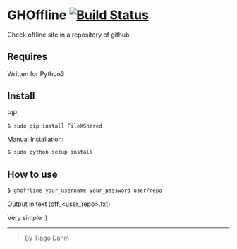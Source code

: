 # GHOffline [![Build Status](https://travis-ci.org/TiagoDanin/GHOffline.svg?branch=master)](https://travis-ci.org/TiagoDanin/GHOffline)
Check offline site in a repository of github

## Requires
Written for Python3

## Install
PIP:
```bash
$ sudo pip install FileXShared
```

Manual Installation:
```bash
$ sudo python setup install
```

## How to use
```bash
$ ghoffline your_username your_password user/repo
```

Output in text (off_<user_repo>.txt)

Very simple :)

---
> By Tiago Danin
